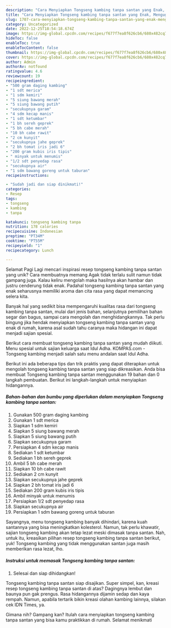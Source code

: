 ```yaml
---
description: "Cara Menyiapkan Tongseng kambing tanpa santan yang Enak, Mengugah Selera"
title: "Cara Menyiapkan Tongseng kambing tanpa santan yang Enak, Mengugah Selera"
slug: 1707-cara-menyiapkan-tongseng-kambing-tanpa-santan-yang-enak-mengugah-selera
category: Uncategorized
date: 2022-12-25T18:54:18.674Z
image: https://img-global.cpcdn.com/recipes/f677f7ea8f626cb6/680x482cq70/tongseng-kambing-tanpa-santan-foto-resep-utama.jpg
hideToc: false
enableToc: true
enableTocContent: false
thumbnail: https://img-global.cpcdn.com/recipes/f677f7ea8f626cb6/680x482cq70/tongseng-kambing-tanpa-santan-foto-resep-utama.jpg
cover: https://img-global.cpcdn.com/recipes/f677f7ea8f626cb6/680x482cq70/tongseng-kambing-tanpa-santan-foto-resep-utama.jpg
author: Admin
authorAv: notfound
ratingvalue: 4.6
reviewcount: 19
recipeingredient:
- "500 gram daging kambing"
- "1 sdt merica"
- "1 sdm kemiri"
- "5 siung bawang merah"
- "5 siung bawang putih"
- "secukupnya garam"
- "4 sdm kecap manis"
- "1 sdt ketumbar"
- "1 bh sereh geprek"
- "5 bh cabe merah"
- "10 bh cabe rawit"
- "2 cm kunyit"
- "secukupnya jahe geprek"
- "2 bh tomat iris jadi 6"
- "200 gram kubis iris tipis"
- " minyak untuk menumis"
- "1/2 sdt penyedap rasa"
- "secukupnya air"
- "1 sdm bawang goreng untuk taburan"
recipeinstructions:

- "Sudah jadi dan siap dinikmati!"
categories:
- Resep
tags:
- tongseng
- kambing
- tanpa

katakunci: tongseng kambing tanpa 
nutrition: 178 calories
recipecuisine: Indonesian
preptime: "PT34M"
cooktime: "PT55M"
recipeyield: "1"
recipecategory: Lunch

---
```



Selamat Pagi Lagi mencari inspirasi resep tongseng kambing tanpa santan yang unik? Cara membuatnya memang Agak tidak terlalu sulit namun tidak gampang juga. Kalau keliru mengolah maka hasilnya akan hambar dan justru cenderung tidak enak. Padahal tongseng kambing tanpa santan yang enak seharusnya memiliki aroma dan cita rasa yang dapat memancing selera kita.


Banyak hal yang sedikit bisa mempengaruhi kualitas rasa dari tongseng kambing tanpa santan, mulai dari jenis bahan, selanjutnya pemilihan bahan segar dan bagus, sampai cara mengolah dan menghidangkannya. Tak perlu bingung jika hendak menyiapkan tongseng kambing tanpa santan yang enak di rumah, karena asal sudah tahu caranya maka hidangan ini dapat menjadi sajian spesial.

Berikut cara membuat tongseng kambing tanpa santan yang mudah diikuti. Menu spesial untuk sajian keluarga saat Idul Adha. KOMPAS.com - Tongseng kambing menjadi salah satu menu andalan saat Idul Adha.


Berikut ini ada beberapa tips dan trik praktis yang dapat diterapkan untuk mengolah tongseng kambing tanpa santan yang siap dikreasikan. Anda bisa membuat Tongseng kambing tanpa santan menggunakan 19 bahan dan 0 langkah pembuatan. Berikut ini langkah-langkah untuk menyiapkan hidangannya.

<!--inarticleads1-->

##### Bahan-bahan dan bumbu yang diperlukan dalam menyiapkan Tongseng kambing tanpa santan:

1. Gunakan 500 gram daging kambing
1. Gunakan 1 sdt merica
1. Siapkan 1 sdm kemiri
1. Siapkan 5 siung bawang merah
1. Siapkan 5 siung bawang putih
1. Siapkan secukupnya garam
1. Persiapkan 4 sdm kecap manis
1. Sediakan 1 sdt ketumbar
1. Sediakan 1 bh sereh geprek
1. Ambil 5 bh cabe merah
1. Siapkan 10 bh cabe rawit
1. Sediakan 2 cm kunyit
1. Siapkan secukupnya jahe geprek
1. Siapkan 2 bh tomat iris jadi 6
1. Sediakan 200 gram kubis iris tipis
1. Ambil  minyak untuk menumis
1. Persiapkan 1/2 sdt penyedap rasa
1. Siapkan secukupnya air
1. Persiapkan 1 sdm bawang goreng untuk taburan


Sayangnya, menu tongseng kambing banyak dihindari, karena kuah santannya yang bisa meningkatkan kolesterol. Namun, tak perlu khawatir, sajian tongseng kambing akan tetap lezat meski dimasak tanpa santan. Nah, untuk itu, kreasikan pilihan resep tongseng kambing tanpa santan berikut, yuk! Tongseng kambing yang tidak menggunakan santan juga masih memberikan rasa lezat, lho. 

<!--inarticleads2-->

##### Instruksi untuk memasak Tongseng kambing tanpa santan:


1. Selesai dan siap dihidangkan!

Tongseng kambing tanpa santan siap disajikan. Super simpel, kan, kreasi resep tongseng kambing tanpa santan di atas? Dagingnya lembut dan baunya pun gak prengus. Rasa hidangannya dijamin sedap dan kaya rempah. Namun, apabila tertarik bikin kreasi olahan kambing lainnya, silakan cek IDN Times, ya. 

Gimana nih? Gampang kan? Itulah cara menyiapkan tongseng kambing tanpa santan yang bisa kamu praktikkan di rumah. Selamat menikmati
